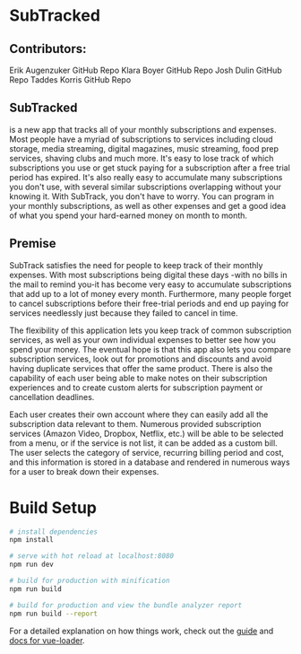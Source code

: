 # SubTracked

## Contributors:
Erik Augenzuker GitHub Repo
Klara Boyer GitHub Repo 
Josh Dulin GitHub Repo 
Taddes Korris GitHub Repo

## SubTracked 
is a new app that tracks all of your monthly subscriptions and expenses. Most people have a myriad of subscriptions to services including cloud storage, media streaming, digital magazines, music streaming, food prep services, shaving clubs and much more. It's easy to lose track of which subscriptions you use or get stuck paying for a subscription after a free trial period has expired. It's also really easy to accumulate many subscriptions you don't use, with several similar subscriptions overlapping without your knowing it. With SubTrack, you don't have to worry. You can program in your monthly subscriptions, as well as other expenses and get a good idea of what you spend your hard-earned money on month to month.

## Premise
SubTrack satisfies the need for people to keep track of their monthly expenses. With most subscriptions being digital these days -with no bills in the mail to remind you-it has become very easy to accumulate subscriptions that add up to a lot of money every month. Furthermore, many people forget to cancel subscriptions before their free-trial periods and end up paying for services needlessly just because they failed to cancel in time.

The flexibility of this application lets you keep track of common subscription services, as well as your own individual expenses to better see how you spend your money. The eventual hope is that this app also lets you compare subscription services, look out for promotions and discounts and avoid having duplicate services that offer the same product. There is also the capability of each user being able to make notes on their subscription experiences and to create custom alerts for subscription payment or cancellation deadlines.

Each user creates their own account where they can easily add all the subscription data relevant to them. Numerous provided subscription services (Amazon Video, Dropbox, Netflix, etc.) will be able to be selected from a menu, or if the service is not list, it can be added as a custom bill. The user selects the category of service, recurring billing period and cost, and this information is stored in a database and rendered in numerous ways for a user to break down their expenses.

# Build Setup

``` bash
# install dependencies
npm install

# serve with hot reload at localhost:8080
npm run dev

# build for production with minification
npm run build

# build for production and view the bundle analyzer report
npm run build --report
```

For a detailed explanation on how things work, check out the [guide](http://vuejs-templates.github.io/webpack/) and [docs for vue-loader](http://vuejs.github.io/vue-loader).

